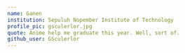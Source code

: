 ```yaml
---
name: Ganen
institution: Sepuluh Nopember Institute of Technology
profile_pic: gsculerlor.jpg
quote: Anime help me graduate this year. Well, sort of.
github_user: GSculerlor
---
```

